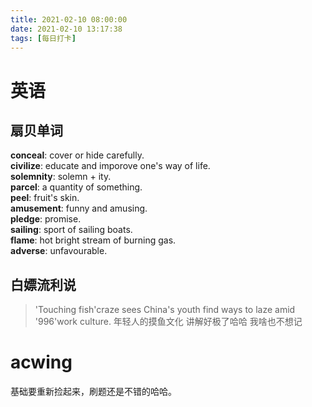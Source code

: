 ```yaml
---
title: 2021-02-10 08:00:00
date: 2021-02-10 13:17:38
tags: [每日打卡]
---
```

# 英语
## 扇贝单词
**conceal**: cover or hide carefully.<br>
**civilize**: educate and imporove one's way of life.<br>
**solemnity**: solemn + ity.<br>
**parcel**: a quantity of something.<br>
**peel**: fruit's skin.<br>
**amusement**: funny and amusing.<br>
**pledge**: promise.<br>
**sailing**: sport of sailing boats.<br>
**flame**: hot bright stream of burning gas.<br>
**adverse**: unfavourable.<br>
## 白嫖流利说
> 'Touching fish'craze sees China's youth find ways to laze amid '996'work culture.
年轻人的摸鱼文化 讲解好极了哈哈 我啥也不想记
# acwing 
基础要重新捡起来，刷题还是不错的哈哈。